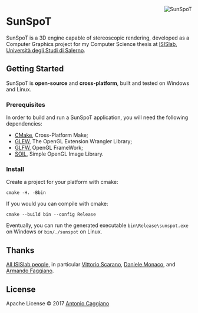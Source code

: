 <img align="right" alt="SunSpoT"
src="https://bitbucket.org/Fahien/sunspot/avatar/256/?ts=1484573664" />
# SunSpoT
SunSpoT is a 3D engine capable of stereoscopic rendering, developed as a Computer Graphics project for my
Computer Science thesis at <a href="http://www.isislab.it/" target="_blank">ISISlab</a>, <a
href="http://www.unisa.it" target="_blank">Università degli Studi di Salerno</a>.

## Getting Started
SunSpoT is **open-source** and **cross-platform**, built and tested on Windows and Linux.

### Prerequisites
In order to build and run a SunSpoT application, you will need the following dependencies:

- <a href="https://cmake.org/" target="_blank">CMake</a>, Cross-Platform Make;
- <a href="http://glew.sourceforge.net/" target="_blank">GLEW</a>, The OpenGL Extension Wrangler Library;
- <a href="http://www.glfw.org/" target="_blank">GLFW</a>, OpenGL FrameWork;
- <a href="http://www.lonesock.net/soil.html" target="_blank">SOIL</a>, Simple OpenGL Image Library.

### Install
Create a project for your platform with cmake:

```
cmake -H. -Bbin
```

If you would you can compile with cmake:

```
cmake --build bin --config Release
```

Eventually, you can run the generated executable `bin\Release\sunspot.exe` on Windows or
`bin/./sunspot` on Linux.

## Thanks
<a href="http://www.isislab.it/" target="_blank">All ISISlab people</a>, in particular <a
href="http://www.unisa.it/docenti/vittorioscarano/index?nv=docenti.unisa.it/vittorio.scarano"
target="_blank">Vittorio Scarano</a>, <a href="#" target="_blank">Daniele Monaco</a>, and <a href="#"
target="_blank">Armando Faggiano</a>.

## License
Apache License © 2017 <a href="http://www.fahien.me/" target="_blank">Antonio Caggiano</a>
